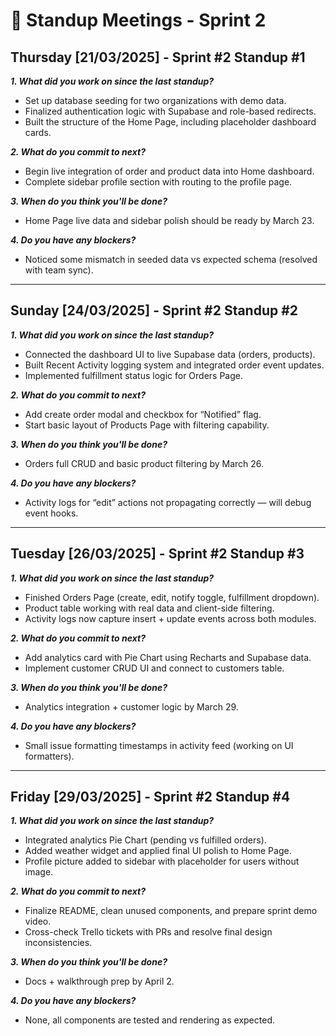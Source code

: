 # 📌 Standup Meetings - Sprint 2

## **Thursday [21/03/2025] - Sprint #2 Standup #1**

_**1. What did you work on since the last standup?**_  
- Set up database seeding for two organizations with demo data.  
- Finalized authentication logic with Supabase and role-based redirects.  
- Built the structure of the Home Page, including placeholder dashboard cards.

_**2. What do you commit to next?**_  
- Begin live integration of order and product data into Home dashboard.  
- Complete sidebar profile section with routing to the profile page.

_**3. When do you think you'll be done?**_  
- Home Page live data and sidebar polish should be ready by March 23.

_**4. Do you have any blockers?**_  
- Noticed some mismatch in seeded data vs expected schema (resolved with team sync).

---

## **Sunday [24/03/2025] - Sprint #2 Standup #2**

_**1. What did you work on since the last standup?**_  
- Connected the dashboard UI to live Supabase data (orders, products).  
- Built Recent Activity logging system and integrated order event updates.  
- Implemented fulfillment status logic for Orders Page.

_**2. What do you commit to next?**_  
- Add create order modal and checkbox for “Notified” flag.  
- Start basic layout of Products Page with filtering capability.

_**3. When do you think you'll be done?**_  
- Orders full CRUD and basic product filtering by March 26.

_**4. Do you have any blockers?**_  
- Activity logs for “edit” actions not propagating correctly — will debug event hooks.

---

## **Tuesday [26/03/2025] - Sprint #2 Standup #3**

_**1. What did you work on since the last standup?**_  
- Finished Orders Page (create, edit, notify toggle, fulfillment dropdown).  
- Product table working with real data and client-side filtering.  
- Activity logs now capture insert + update events across both modules.

_**2. What do you commit to next?**_  
- Add analytics card with Pie Chart using Recharts and Supabase data.  
- Implement customer CRUD UI and connect to customers table.

_**3. When do you think you'll be done?**_  
- Analytics integration + customer logic by March 29.

_**4. Do you have any blockers?**_  
- Small issue formatting timestamps in activity feed (working on UI formatters).

---

## **Friday [29/03/2025] - Sprint #2 Standup #4**

_**1. What did you work on since the last standup?**_  
- Integrated analytics Pie Chart (pending vs fulfilled orders).  
- Added weather widget and applied final UI polish to Home Page.  
- Profile picture added to sidebar with placeholder for users without image.

_**2. What do you commit to next?**_  
- Finalize README, clean unused components, and prepare sprint demo video.  
- Cross-check Trello tickets with PRs and resolve final design inconsistencies.

_**3. When do you think you'll be done?**_  
- Docs + walkthrough prep by April 2.

_**4. Do you have any blockers?**_  
- None, all components are tested and rendering as expected.

